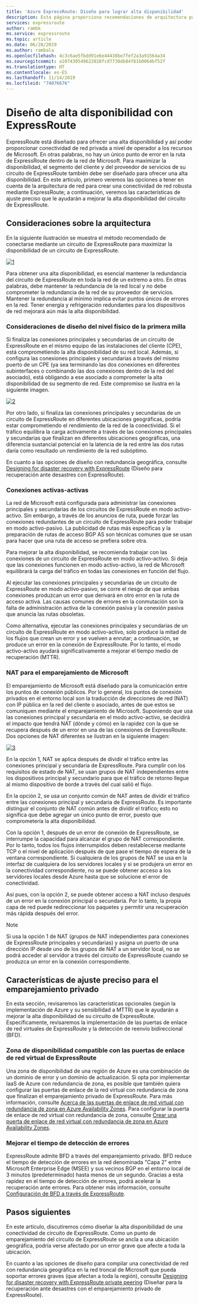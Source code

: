 ```yaml
---
title: 'Azure ExpressRoute: Diseño para lograr alta disponibilidad'
description: Esta página proporciona recomendaciones de arquitectura para una alta disponibilidad al usar Azure ExpressRoute.
services: expressroute
author: rambk
ms.service: expressroute
ms.topic: article
ms.date: 06/28/2019
ms.author: rambala
ms.openlocfilehash: 4c3c6ae5fbdd91e6e44438be7fef2a3a91564a34
ms.sourcegitcommit: a107430549622028fcd7730db84f61b0064bf52f
ms.translationtype: HT
ms.contentlocale: es-ES
ms.lasthandoff: 11/14/2019
ms.locfileid: "74076676"
---
```

# <a name="designing-for-high-availability-with-expressroute"></a>Diseño de alta disponibilidad con ExpressRoute

ExpressRoute está diseñado para ofrecer una alta disponibilidad y así poder proporcionar conectividad de red privada a nivel de operador a los recursos de Microsoft. En otras palabras, no hay un único punto de error en la ruta de ExpressRoute dentro de la red de Microsoft. Para maximizar la disponibilidad, el segmento del cliente y del proveedor de servicios de su circuito de ExpressRoute también debe ser diseñado para ofrecer una alta disponibilidad. En este artículo, primero veremos las opciones a tener en cuenta de la arquitectura de red para crear una conectividad de red robusta mediante ExpressRoute; a continuación, veremos las características de ajuste preciso que le ayudarán a mejorar la alta disponibilidad del circuito de ExpressRoute.


## <a name="architecture-considerations"></a>Consideraciones sobre la arquitectura

En la siguiente ilustración se muestra el método recomendado de conectarse mediante un circuito de ExpressRoute para maximizar la disponibilidad de un circuito de ExpressRoute.

 [![1]][1]

Para obtener una alta disponibilidad, es esencial mantener la redundancia del circuito de ExpressRoute en toda la red de un extremo a otro. En otras palabras, debe mantener la redundancia de la red local y no debe comprometer la redundancia de la red de su proveedor de servicios. Mantener la redundancia al mínimo implica evitar puntos únicos de errores en la red. Tener energía y refrigeración redundantes para los dispositivos de red mejorará aún más la alta disponibilidad.

### <a name="first-mile-physical-layer-design-considerations"></a>Consideraciones de diseño del nivel físico de la primera milla

 Si finaliza las conexiones principales y secundarias de un circuito de ExpressRoute en el mismo equipo de las instalaciones del cliente (CPE), está comprometiendo la alta disponibilidad de su red local. Además, si configura las conexiones principales y secundarias a través del mismo puerto de un CPE (ya sea terminando las dos conexiones en diferentes subinterfaces o combinando las dos conexiones dentro de la red del asociado), está obligando a ese asociado a comprometer la alta disponibilidad de su segmento de red. Este compromiso se ilustra en la siguiente imagen.

[![2]][2]

Por otro lado, si finaliza las conexiones principales y secundarias de un circuito de ExpressRoute en diferentes ubicaciones geográficas, podría estar comprometiendo el rendimiento de la red de la conectividad. Si el tráfico equilibra la carga activamente a través de las conexiones principales y secundarias que finalizan en diferentes ubicaciones geográficas, una diferencia sustancial potencial en la latencia de la red entre las dos rutas daría como resultado un rendimiento de la red subóptimo. 

En cuanto a las opciones de diseño con redundancia geográfica, consulte [Designing for disaster recovery with ExpressRoute][DR] (Diseño para recuperación ante desastres con ExpressRoute).

### <a name="active-active-connections"></a>Conexiones activas-activas

La red de Microsoft está configurada para administrar las conexiones principales y secundarias de los circuitos de ExpressRoute en modo activo-activo. Sin embargo, a través de los anuncios de ruta, puede forzar las conexiones redundantes de un circuito de ExpressRoute para poder trabajar en modo activo-pasivo. La publicidad de rutas más específicas y la preparación de rutas de acceso BGP AS son técnicas comunes que se usan para hacer que una ruta de acceso se prefiera sobre otra.

Para mejorar la alta disponibilidad, se recomienda trabajar con las conexiones de un circuito de ExpressRoute en modo activo-activo. Si deja que las conexiones funcionen en modo activo-activo, la red de Microsoft equilibrará la carga del tráfico en todas las conexiones en función del flujo.

Al ejecutar las conexiones principales y secundarias de un circuito de ExpressRoute en modo activo-pasivo, se corre el riesgo de que ambas conexiones produzcan un error que derivará en otro error en la ruta de acceso activa. Las causas comunes de errores en la conmutación son la falta de administración activa de la conexión pasiva y la conexión pasiva que anuncia las rutas obsoletas.

Como alternativa, ejecutar las conexiones principales y secundarias de un circuito de ExpressRoute en modo activo-activo, solo produce la mitad de los flujos que crean un error y se vuelven a enrutar; a continuación, se produce un error en la conexión de ExpressRoute. Por lo tanto, el modo activo-activo ayudará significativamente a mejorar el tiempo medio de recuperación (MTTR).

### <a name="nat-for-microsoft-peering"></a>NAT para el emparejamiento de Microsoft 

El emparejamiento de Microsoft está diseñado para la comunicación entre los puntos de conexión públicos. Por lo general, los puntos de conexión privados en el entorno local son la traducción de direcciones de red (NAT) con IP pública en la red del cliente o asociado, antes de que estos se comuniquen mediante el emparejamiento de Microsoft. Suponiendo que usa las conexiones principal y secundaria en el modo activo-activo, se decidirá el impacto que tendrá NAT (dónde y cómo) en la rapidez con la que se recupera después de un error en una de las conexiones de ExpressRoute. Dos opciones de NAT diferentes se ilustran en la siguiente imagen:

[![3]][3]

En la opción 1, NAT se aplica después de dividir el tráfico entre las conexiones principal y secundaria de ExpressRoute. Para cumplir con los requisitos de estado de NAT, se usan grupos de NAT independientes entre los dispositivos principal y secundario para que el tráfico de retorno llegue al mismo dispositivo de borde a través del cual salió el flujo.

En la opción 2, se usa un conjunto común de NAT antes de dividir el tráfico entre las conexiones principal y secundaria de ExpressRoute. Es importante distinguir el conjunto de NAT común antes de dividir el tráfico; esto no significa que debe agregar un único punto de error, puesto que comprometería la alta disponibilidad.

Con la opción 1, después de un error de conexión de ExpressRoute, se interrumpe la capacidad para alcanzar el grupo de NAT correspondiente. Por lo tanto, todos los flujos interrumpidos deben restablecerse mediante TCP o el nivel de aplicación después de que pase el tiempo de espera de la ventana correspondiente. Si cualquiera de los grupos de NAT se usa en la interfaz de cualquiera de los servidores locales y si se produjera un error en la conectividad correspondiente, no se puede obtener acceso a los servidores locales desde Azure hasta que se solucione el error de conectividad.

Así pues, con la opción 2, se puede obtener acceso a NAT incluso después de un error en la conexión principal o secundaria. Por lo tanto, la propia capa de red puede redireccionar los paquetes y permitir una recuperación más rápida después del error. 

> [!NOTE]
> Si usa la opción 1 de NAT (grupos de NAT independientes para conexiones de ExpressRoute principales y secundarias) y asigna un puerto de una dirección IP desde uno de los grupos de NAT a un servidor local, no se podrá acceder al servidor a través del circuito de ExpressRoute cuando se produzca un error en la conexión correspondiente.
> 

## <a name="fine-tuning-features-for-private-peering"></a>Características de ajuste preciso para el emparejamiento privado

En esta sección, revisaremos las características opcionales (según la implementación de Azure y su sensibilidad a MTTR) que le ayudarán a mejorar la alta disponibilidad de su circuito de ExpressRoute. Específicamente, revisaremos la implementación de las puertas de enlace de red virtuales de ExpressRoute y la detección de reenvío bidireccional (BFD).

### <a name="availability-zone-aware-expressroute-virtual-network-gateways"></a>Zona de disponibilidad compatible con las puertas de enlace de red virtual de ExpressRoute

Una zona de disponibilidad de una región de Azure es una combinación de un dominio de error y un dominio de actualización. Si opta por implementar IaaS de Azure con redundancia de zona, es posible que también quiera configurar las puertas de enlace de la red virtual con redundancia de zona que finalizan el emparejamiento privado de ExpressRoute. Para más información, consulte [Acerca de las puertas de enlace de red virtual con redundancia de zona en Azure Availability Zones][zone redundant vgw]. Para configurar la puerta de enlace de red virtual con redundancia de zona, consulte [Crear una puerta de enlace de red virtual con redundancia de zona en Azure Availability Zones][conf zone redundant vgw].

### <a name="improving-failure-detection-time"></a>Mejorar el tiempo de detección de errores

ExpressRoute admite BFD a través del emparejamiento privado. BFD reduce el tiempo de detección de errores en la red denominada "Capa 2" entre Microsoft Enterprise Edge (MSEE) y sus vecinos BGP en el entorno local de 3 minutos (predeterminado) hasta menos de un segundo. Gracias a esta rapidez en el tiempo de detección de errores, podrá acelerar la recuperación ante errores. Para obtener más información, consulte [Configuración de BFD a través de ExpressRoute][BFD].

## <a name="next-steps"></a>Pasos siguientes

En este artículo, discutiremos cómo diseñar la alta disponibilidad de una conectividad de circuito de ExpressRoute. Como un punto de emparejamiento del circuito de ExpressRoute se ancla a una ubicación geográfica, podría verse afectado por un error grave que afecte a toda la ubicación. 

En cuanto a las opciones de diseño para compilar una conectividad de red con redundancia geográfica en la red troncal de Microsoft que pueda soportar errores graves (que afectan a toda la región), consulte [Designing for disaster recovery with ExpressRoute private peering][DR] (Diseñar para la recuperación ante desastres con el emparejamiento privado de ExpressRoute).

<!--Image References-->
[1]: ./media/designing-for-high-availability-with-expressroute/exr-reco.png "Recomendación para conectarse con ExpressRoute "
[2]: ./media/designing-for-high-availability-with-expressroute/suboptimal-lastmile-connectivity.png "conectividad de última milla subóptima"
[3]: ./media/designing-for-high-availability-with-expressroute/nat-options.png "opciones de NAT"


<!--Link References-->
[zone redundant vgw]: https://docs.microsoft.com/azure/vpn-gateway/about-zone-redundant-vnet-gateways
[conf zone redundant vgw]: https://docs.microsoft.com/azure/vpn-gateway/create-zone-redundant-vnet-gateway
[Configure Global Reach]: https://docs.microsoft.com/azure/expressroute/expressroute-howto-set-global-reach
[BFD]: https://docs.microsoft.com/azure/expressroute/expressroute-bfd
[DR]: https://docs.microsoft.com/azure/expressroute/designing-for-disaster-recovery-with-expressroute-privatepeering




